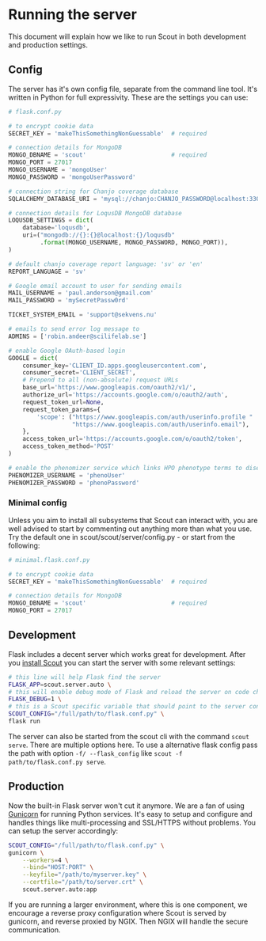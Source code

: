 # Running the server

This document will explain how we like to run Scout in both development and production settings.

## Config

The server has it's own config file, separate from the command line tool. It's written in Python for full expressivity. These are the settings you can use:

```python
# flask.conf.py

# to encrypt cookie data
SECRET_KEY = 'makeThisSomethingNonGuessable'  # required

# connection details for MongoDB
MONGO_DBNAME = 'scout'                        # required
MONGO_PORT = 27017
MONGO_USERNAME = 'mongoUser'
MONGO_PASSWORD = 'mongoUserPassword'

# connection string for Chanjo coverage database
SQLALCHEMY_DATABASE_URI = 'mysql://chanjo:CHANJO_PASSWORD@localhost:3306/chanjo'

# connection details for LoqusDB MongoDB database
LOQUSDB_SETTINGS = dict(
    database='loqusdb',
    uri=("mongodb://{}:{}@localhost:{}/loqusdb"
         .format(MONGO_USERNAME, MONGO_PASSWORD, MONGO_PORT)),
)

# default chanjo coverage report language: 'sv' or 'en'
REPORT_LANGUAGE = 'sv'

# Google email account to user for sending emails
MAIL_USERNAME = 'paul.anderson@gmail.com'
MAIL_PASSWORD = 'mySecretPassw0rd'

TICKET_SYSTEM_EMAIL = 'support@sekvens.nu'

# emails to send error log message to
ADMINS = ['robin.andeer@scilifelab.se']

# enable Google OAuth-based login
GOOGLE = dict(
    consumer_key='CLIENT_ID.apps.googleusercontent.com',
    consumer_secret='CLIENT_SECRET',
    # Prepend to all (non-absolute) request URLs
    base_url='https://www.googleapis.com/oauth2/v1/',
    authorize_url='https://accounts.google.com/o/oauth2/auth',
    request_token_url=None,
    request_token_params={
        'scope': ("https://www.googleapis.com/auth/userinfo.profile "
                  "https://www.googleapis.com/auth/userinfo.email"),
    },
    access_token_url='https://accounts.google.com/o/oauth2/token',
    access_token_method='POST'
)

# enable the phenomizer service which links HPO phenotype terms to diseases/genes
PHENOMIZER_USERNAME = 'phenoUser'
PHENOMIZER_PASSWORD = 'phenoPassword'
```
### Minimal config

Unless you aim to install all subsystems that Scout can interact with, you are well advised to start by commenting out anything more than what you use. Try the default one in scout/scout/server/config.py - or start from the following:

```python
# minimal.flask.conf.py

# to encrypt cookie data
SECRET_KEY = 'makeThisSomethingNonGuessable'  # required

# connection details for MongoDB
MONGO_DBNAME = 'scout'                        # required
MONGO_PORT = 27017
```


## Development

Flask includes a decent server which works great for development. After you [install Scout](../install.md) you can start the server with some relevant settings:

```bash
# this line will help Flask find the server
FLASK_APP=scout.server.auto \
# this will enable debug mode of Flask and reload the server on code changes
FLASK_DEBUG=1 \
# this is a Scout specific variable that should point to the server config
SCOUT_CONFIG="/full/path/to/flask.conf.py" \
flask run
```
The server can also be started from the scout cli with the command `scout serve`. There are multiple options here. To use a alternative flask config pass the path with option `-f/ --flask_config` like `scout -f path/to/flask.conf.py serve`.


## Production

Now the built-in Flask server won't cut it anymore. We are a fan of using [Gunicorn][gunicorn] for running Python services. It's easy to setup and configure and handles things like multi-processing and SSL/HTTPS without problems. You can setup the server accordingly:

```bash
SCOUT_CONFIG="/full/path/to/flask.conf.py" \
gunicorn \
    --workers=4 \
    --bind="HOST:PORT" \
    --keyfile="/path/to/myserver.key" \
    --certfile="/path/to/server.crt" \
    scout.server.auto:app
```

If you are running a larger environment, where this is one component, we encourage a reverse proxy configuration where Scout is served by gunicorn, and reverse proxied by NGIX. Then NGIX will handle the secure communication.

[gunicorn]: http://gunicorn.org/
